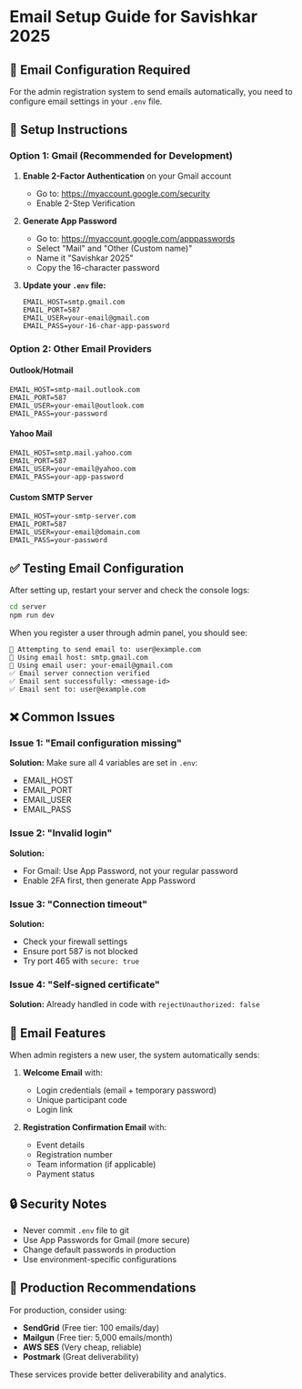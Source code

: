 # Email Setup Guide for Savishkar 2025

## 📧 Email Configuration Required

For the admin registration system to send emails automatically, you need to configure email settings in your `.env` file.

## 🔧 Setup Instructions

### Option 1: Gmail (Recommended for Development)

1. **Enable 2-Factor Authentication** on your Gmail account
   - Go to: https://myaccount.google.com/security
   - Enable 2-Step Verification

2. **Generate App Password**
   - Go to: https://myaccount.google.com/apppasswords
   - Select "Mail" and "Other (Custom name)"
   - Name it "Savishkar 2025"
   - Copy the 16-character password

3. **Update your `.env` file:**
   ```env
   EMAIL_HOST=smtp.gmail.com
   EMAIL_PORT=587
   EMAIL_USER=your-email@gmail.com
   EMAIL_PASS=your-16-char-app-password
   ```

### Option 2: Other Email Providers

#### **Outlook/Hotmail**
```env
EMAIL_HOST=smtp-mail.outlook.com
EMAIL_PORT=587
EMAIL_USER=your-email@outlook.com
EMAIL_PASS=your-password
```

#### **Yahoo Mail**
```env
EMAIL_HOST=smtp.mail.yahoo.com
EMAIL_PORT=587
EMAIL_USER=your-email@yahoo.com
EMAIL_PASS=your-app-password
```

#### **Custom SMTP Server**
```env
EMAIL_HOST=your-smtp-server.com
EMAIL_PORT=587
EMAIL_USER=your-email@domain.com
EMAIL_PASS=your-password
```

## ✅ Testing Email Configuration

After setting up, restart your server and check the console logs:

```bash
cd server
npm run dev
```

When you register a user through admin panel, you should see:
```
📧 Attempting to send email to: user@example.com
📧 Using email host: smtp.gmail.com
📧 Using email user: your-email@gmail.com
✅ Email server connection verified
✅ Email sent successfully: <message-id>
✅ Email sent to: user@example.com
```

## ❌ Common Issues

### Issue 1: "Email configuration missing"
**Solution:** Make sure all 4 variables are set in `.env`:
- EMAIL_HOST
- EMAIL_PORT
- EMAIL_USER
- EMAIL_PASS

### Issue 2: "Invalid login"
**Solution:** 
- For Gmail: Use App Password, not your regular password
- Enable 2FA first, then generate App Password

### Issue 3: "Connection timeout"
**Solution:**
- Check your firewall settings
- Ensure port 587 is not blocked
- Try port 465 with `secure: true`

### Issue 4: "Self-signed certificate"
**Solution:** Already handled in code with `rejectUnauthorized: false`

## 📝 Email Features

When admin registers a new user, the system automatically sends:

1. **Welcome Email** with:
   - Login credentials (email + temporary password)
   - Unique participant code
   - Login link

2. **Registration Confirmation Email** with:
   - Event details
   - Registration number
   - Team information (if applicable)
   - Payment status

## 🔒 Security Notes

- Never commit `.env` file to git
- Use App Passwords for Gmail (more secure)
- Change default passwords in production
- Use environment-specific configurations

## 🚀 Production Recommendations

For production, consider using:
- **SendGrid** (Free tier: 100 emails/day)
- **Mailgun** (Free tier: 5,000 emails/month)
- **AWS SES** (Very cheap, reliable)
- **Postmark** (Great deliverability)

These services provide better deliverability and analytics.
